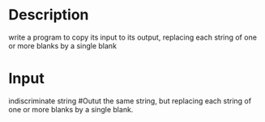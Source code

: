 # Description
write a program to copy its input to its output, replacing each string of one or more blanks by a single blank
# Input
indiscriminate string
#Outut
the same string, but replacing each string of one or more blanks by a single blank.

